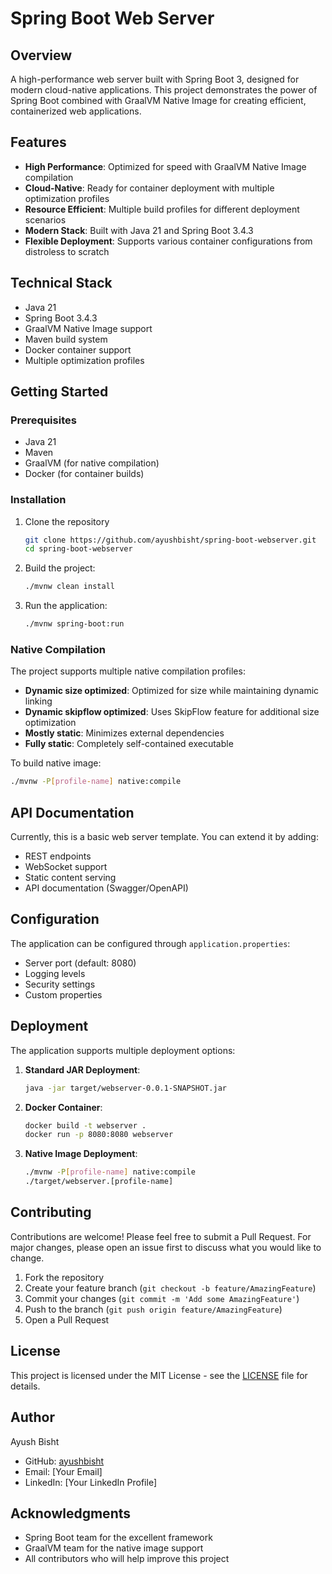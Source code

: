 # Spring Boot Web Server

## Overview
A high-performance web server built with Spring Boot 3, designed for modern cloud-native applications. This project demonstrates the power of Spring Boot combined with GraalVM Native Image for creating efficient, containerized web applications.

## Features
- **High Performance**: Optimized for speed with GraalVM Native Image compilation
- **Cloud-Native**: Ready for container deployment with multiple optimization profiles
- **Resource Efficient**: Multiple build profiles for different deployment scenarios
- **Modern Stack**: Built with Java 21 and Spring Boot 3.4.3
- **Flexible Deployment**: Supports various container configurations from distroless to scratch

## Technical Stack
- Java 21
- Spring Boot 3.4.3
- GraalVM Native Image support
- Maven build system
- Docker container support
- Multiple optimization profiles

## Getting Started

### Prerequisites
- Java 21
- Maven
- GraalVM (for native compilation)
- Docker (for container builds)

### Installation
1. Clone the repository
   ```bash
   git clone https://github.com/ayushbisht/spring-boot-webserver.git
   cd spring-boot-webserver
   ```
2. Build the project:
   ```bash
   ./mvnw clean install
   ```
3. Run the application:
   ```bash
   ./mvnw spring-boot:run
   ```

### Native Compilation
The project supports multiple native compilation profiles:
- **Dynamic size optimized**: Optimized for size while maintaining dynamic linking
- **Dynamic skipflow optimized**: Uses SkipFlow feature for additional size optimization
- **Mostly static**: Minimizes external dependencies
- **Fully static**: Completely self-contained executable

To build native image:
```bash
./mvnw -P[profile-name] native:compile
```

## API Documentation
Currently, this is a basic web server template. You can extend it by adding:
- REST endpoints
- WebSocket support
- Static content serving
- API documentation (Swagger/OpenAPI)

## Configuration
The application can be configured through `application.properties`:
- Server port (default: 8080)
- Logging levels
- Security settings
- Custom properties

## Deployment
The application supports multiple deployment options:

1. **Standard JAR Deployment**:
   ```bash
   java -jar target/webserver-0.0.1-SNAPSHOT.jar
   ```

2. **Docker Container**:
   ```bash
   docker build -t webserver .
   docker run -p 8080:8080 webserver
   ```

3. **Native Image Deployment**:
   ```bash
   ./mvnw -P[profile-name] native:compile
   ./target/webserver.[profile-name]
   ```

## Contributing
Contributions are welcome! Please feel free to submit a Pull Request. For major changes, please open an issue first to discuss what you would like to change.

1. Fork the repository
2. Create your feature branch (`git checkout -b feature/AmazingFeature`)
3. Commit your changes (`git commit -m 'Add some AmazingFeature'`)
4. Push to the branch (`git push origin feature/AmazingFeature`)
5. Open a Pull Request

## License
This project is licensed under the MIT License - see the [LICENSE](LICENSE) file for details.

## Author
Ayush Bisht
- GitHub: [ayushbisht](https://github.com/ayushbisht)
- Email: [Your Email]
- LinkedIn: [Your LinkedIn Profile]

## Acknowledgments
- Spring Boot team for the excellent framework
- GraalVM team for the native image support
- All contributors who will help improve this project